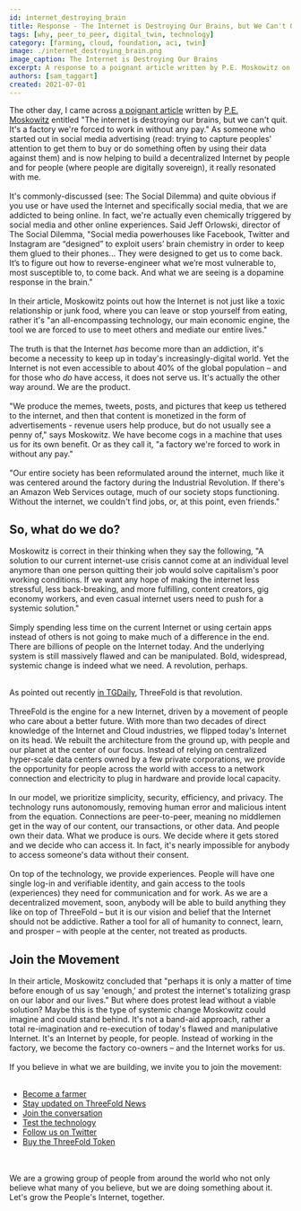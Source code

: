 ```yaml
---
id: internet_destroying_brain
title: Response - The Internet is Destroying Our Brains, but We Can't Quit
tags: [why, peer_to_peer, digital_twin, technology]
category: [farming, cloud, foundation, aci, twin]
image: ./internet_destroying_brain.png
image_caption: The Internet is Destroying Our Brains
excerpt: A response to a poignant article written by P.E. Moskowitz on the dangers of today's Internet.
authors: [sam_taggart]
created: 2021-07-01
---
```


The other day, I came across [a poignant article](https://www.businessinsider.in/tech/news/the-internet-is-destroying-our-brains-but-we-cant-quit-its-a-factory-were-forced-to-work-in-without-any-pay-/articleshow/83666612.cms?utm_source=copy-link&utm_medium=referral&utm_campaign=Click_through_social_share) written by [P.E. Moskowitz](https://twitter.com/_pem_pem) entitled "The internet is destroying our brains, but we can't quit. It's a factory we're forced to work in without any pay." As someone who started out in social media advertising (read: trying to capture peoples' attention to get them to buy or do something often by using their data against them) and is now helping to build a decentralized Internet by people and for people (where people are digitally sovereign), it really resonated with me.
<br/>
<br/>
It's commonly-discussed (see: The Social Dilemma) and quite obvious if you use or have used the Internet and specifically social media, that we are addicted to being online. In fact, we're actually even chemically triggered by social media and other online experiences. Said Jeff Orlowski, director of The Social Dilemma, "Social media powerhouses like Facebook, Twitter and Instagram are “designed” to exploit users’ brain chemistry in order to keep them glued to their phones... They were designed to get us to come back. It’s to figure out how to reverse-engineer what we’re most vulnerable to, most susceptible to, to come back. And what we are seeing is a dopamine response in the brain."
<br/>
<br/>
In their article, Moskowitz points out how the Internet is not just like a toxic relationship or junk food, where you can leave or stop yourself from eating, rather it's "an all-encompassing technology, our main economic engine, the tool we are forced to use to meet others and mediate our entire lives."
<br/>
<br/>
The truth is that the Internet *has* become more than an addiction, it's become a necessity to keep up in today's increasingly-digital world. Yet the Internet is not even accessible to about 40% of the global population – and for those who *do* have access, it does not serve us. It's actually the other way around. We are the product.
<br/>
<br/>
"We produce the memes, tweets, posts, and pictures that keep us tethered to the internet, and then that content is monetized in the form of advertisements - revenue users help produce, but do not usually see a penny of," says Moskowitz. We have become cogs in a machine that uses us for its own benefit. Or as they call it, "a factory we're forced to work in without any pay."
<br/>
<br/>
"Our entire society has been reformulated around the internet, much like it was centered around the factory during the Industrial Revolution. If there's an Amazon Web Services outage, much of our society stops functioning. Without the internet, we couldn't find jobs, or, at this point, even friends."

## So, what do we do?

Moskowitz is correct in their thinking when they say the following, "A solution to our current internet-use crisis cannot come at an individual level anymore than one person quitting their job would solve capitalism's poor working conditions. If we want any hope of making the internet less stressful, less back-breaking, and more fulfilling, content creators, gig economy workers, and even casual internet users need to push for a systemic solution."
<br/>
<br/>
Simply spending less time on the current Internet or using certain apps instead of others is not going to make much of a difference in the end. There are billions of people on the Internet today. And the underlying system is still massively flawed and can be manipulated. Bold, widespread, systemic change is indeed what we need. A revolution, perhaps.
<br/>
<br/>

As pointed out recently [in TGDaily](https://tgdaily.com/web/6-dfinity-threefold-are-leading-an-internet-decentralization-revolution/), ThreeFold is that revolution.
<br/>
<br/>
ThreeFold is the engine for a new Internet, driven by a movement of people who care about a better future. With more than two decades of direct knowledge of the Internet and Cloud industries, we flipped today's Internet on its head. We rebuilt the architecture from the ground up, with people and our planet at the center of our focus. Instead of relying on centralized hyper-scale data centers owned by a few private corporations, we provide the opportunity for people across the world with access to a network connection and electricity to plug in hardware and provide local capacity.
<br/>
<br/>
In our model, we prioritize simplicity, security, efficiency, and privacy. The technology runs autonomously, removing human error and malicious intent from the equation. Connections are peer-to-peer, meaning no middlemen get in the way of our content, our transactions, or other data. And people own their data. What we produce is ours. We decide where it gets stored and we decide who can access it. In fact, it's nearly impossible for anybody to access someone's data without their consent.
<br/>
<br/>
On top of the technology, we provide experiences. People will have one single log-in and verifiable identity, and gain access to the tools (experiences) they need for communication and for work. As we are a decentralized movement, soon, anybody will be able to build anything they like on top of ThreeFold – but it is our vision and belief that the Internet should not be addictive. Rather a tool for all of humanity to connect, learn, and prosper – with people at the center, not treated as products.

## Join the Movement

In their article, Moskowitz concluded that "perhaps it is only a matter of time before enough of us say 'enough,' and protest the internet's totalizing grasp on our labor and our lives." But where does protest lead without a viable solution? Maybe this is the type of systemic change Moskowitz could imagine and could stand behind. It's not a band-aid approach, rather a total re-imagination and re-execution of today's flawed and manipulative Internet. It's an Internet by people, for people. Instead of working in the factory, we become the factory co-owners – and the Internet works for us.
<br/>
<br/>
If you believe in what we are building, we invite you to join the movement:
<br/>
<br/>

- [Become a farmer](https://threefold.io/farming)
- [Stay updated on ThreeFold News](https://t.me/threefoldnews)
- [Join the conversation](https://t.me/threefold)
- [Test the technology](https://t.me/threefoldtesting)
- [Follow us on Twitter](https://twitter.com/threefold_io)
- [Buy the ThreeFold Token](https://wiki.threefold.io/#/threefold__how_to_buy_and_sell)
<br/>
<br/>
We are a growing group of people from around the world who not only believe what many of you believe, but we are doing something about it. Let's grow the People's Internet, together.
